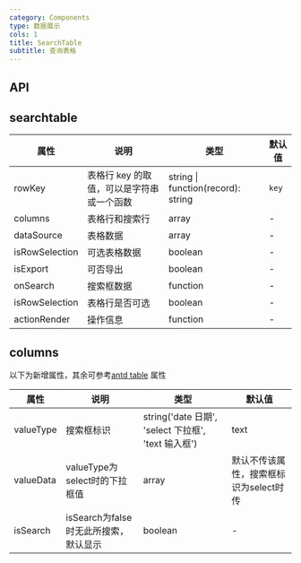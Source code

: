 ```yaml
---
category: Components
type: 数据展示
cols: 1
title: SearchTable
subtitle: 查询表格
---
```


## API

## searchtable

| 属性 | 说明 | 类型 | 默认值 |
| --- | --- | --- | --- |
| rowKey | 表格行 key 的取值，可以是字符串或一个函数 | string \| function(record): string | `key` |  |
| columns | 表格行和搜索行 | array | - |
| dataSource | 表格数据 | array | - |
| isRowSelection | 可选表格数据 | boolean | - |
| isExport | 可否导出 | boolean | - |
| onSearch | 搜索框数据 | function | - |
| isRowSelection | 表格行是否可选 | boolean | - |
| actionRender | 操作信息 | function | - |




## columns

以下为新增属性，其余可参考[antd table](https://ant.design/components/table-cn/) 属性 

| 属性 | 说明 | 类型 | 默认值 |
| --- | --- | --- | --- |
| valueType | 搜索框标识 | string('date 日期', 'select 下拉框', 'text 输入框') | text |
| valueData | valueType为select时的下拉框值 | array | 默认不传该属性，搜索框标识为select时传 |
| isSearch | isSearch为false时无此所搜索，默认显示 | boolean | - |
